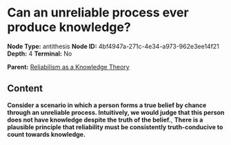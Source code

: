 # Can an unreliable process ever produce knowledge?

**Node Type:** antithesis
**Node ID:** 4bf4947a-271c-4e34-a973-962e3ee14f21
**Depth:** 4
**Terminal:** No

**Parent:** [Reliabilism as a Knowledge Theory](reliabilism-as-a-knowledge-theory-synthesis-b5bdc6be-6410-4aae-a2f1-e20391888e99.md)

## Content

**Consider a scenario in which a person forms a true belief by chance through an unreliable process. Intuitively, we would judge that this person does not have knowledge despite the truth of the belief.**, **There is a plausible principle that reliability must be consistently truth-conducive to count towards knowledge.**
